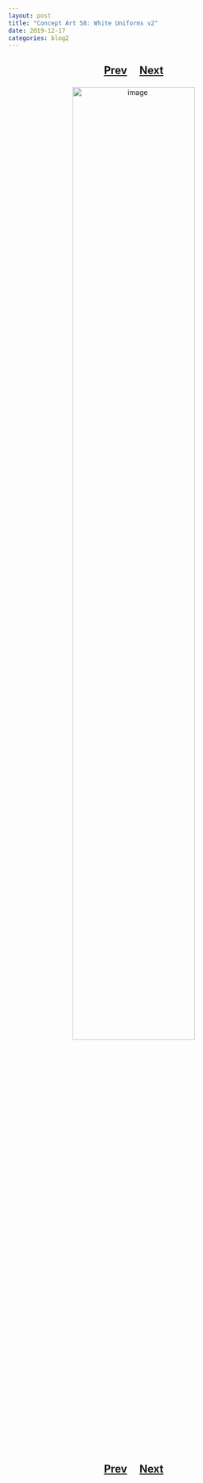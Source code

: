 ```yaml
---
layout: post
title: "Concept Art 58: White Uniforms v2"
date: 2019-12-17
categories: blog2
---
```


<h2>
  <p style="text-align:center;">
    <a href="/wingsofthechorus/archive/2019/12/13/conceptart57">Prev</a>
    &nbsp;&nbsp;&nbsp;
    <a href="/wingsofthechorus/archive/2019/12/18/conceptart59">Next</a>
  </p>
</h2>

<p style="text-align:center;">
  <img src="/wingsofthechorus/images/conceptart/ca58.png" width="70%" alt="image"/>
</p>

<h2>
  <p style="text-align:center;">
    <a href="/wingsofthechorus/archive/2019/12/13/conceptart57">Prev</a>
    &nbsp;&nbsp;&nbsp;
    <a href="/wingsofthechorus/archive/2019/12/18/conceptart59">Next</a>
  </p>
</h2>
